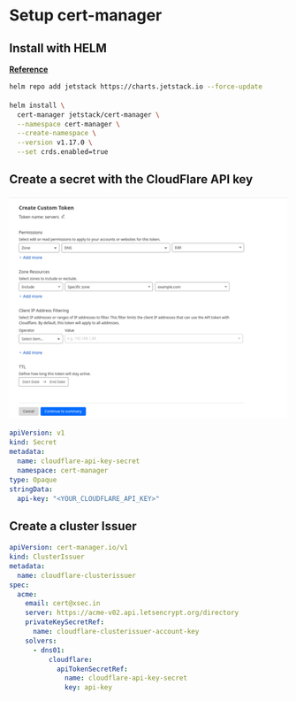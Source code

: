 # Setup cert-manager

## Install with HELM

**[Reference](https://cert-manager.io/docs/installation/helm/)**

``` bash
helm repo add jetstack https://charts.jetstack.io --force-update

helm install \
  cert-manager jetstack/cert-manager \
  --namespace cert-manager \
  --create-namespace \
  --version v1.17.0 \
  --set crds.enabled=true
```  


## Create a secret with the CloudFlare API key

![Reference](Images/cloudflare_API_Key.png)

``` yaml
apiVersion: v1
kind: Secret
metadata:
  name: cloudflare-api-key-secret
  namespace: cert-manager
type: Opaque
stringData:
  api-key: "<YOUR_CLOUDFLARE_API_KEY>"
```  

## Create a cluster Issuer

``` yaml
apiVersion: cert-manager.io/v1
kind: ClusterIssuer
metadata:
  name: cloudflare-clusterissuer
spec:
  acme:
    email: cert@xsec.in
    server: https://acme-v02.api.letsencrypt.org/directory
    privateKeySecretRef:
      name: cloudflare-clusterissuer-account-key
    solvers:
      - dns01:
          cloudflare:
            apiTokenSecretRef:
              name: cloudflare-api-key-secret
              key: api-key
```              
